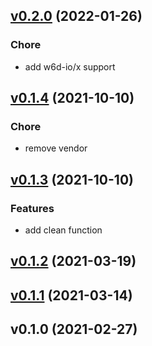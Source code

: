 
<a name="v0.2.0"></a>
## [v0.2.0](https://gitlab.w6d.io/w6d/projectmgt/-/compare/v0.1.4...v0.2.0) (2022-01-26)

### Chore

* add w6d-io/x support


<a name="v0.1.4"></a>
## [v0.1.4](https://gitlab.w6d.io/w6d/projectmgt/-/compare/v0.1.3...v0.1.4) (2021-10-10)

### Chore

* remove vendor


<a name="v0.1.3"></a>
## [v0.1.3](https://gitlab.w6d.io/w6d/projectmgt/-/compare/v0.1.2...v0.1.3) (2021-10-10)

### Features

* add clean function


<a name="v0.1.2"></a>
## [v0.1.2](https://gitlab.w6d.io/w6d/projectmgt/-/compare/v0.1.1...v0.1.2) (2021-03-19)


<a name="v0.1.1"></a>
## [v0.1.1](https://gitlab.w6d.io/w6d/projectmgt/-/compare/v0.1.0...v0.1.1) (2021-03-14)


<a name="v0.1.0"></a>
## v0.1.0 (2021-02-27)

